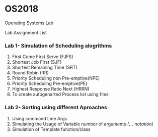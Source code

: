 # OS2018
Operating Systems Lab

Lab Assignment List

### Lab 1- Simulation of Scheduling alogrithms

1. First Come First Serve (FJFS)
2. Shortest Job First (SJF)
3. Shortest Remaining Time (SRT)
4. Round Robin (RR)
5. Priority Scheduling non Pre-emptive(NPE)
6. Priority Scheduling Pre-emptive(PE)
7. Highest Response Ratio Next (HRRN)
8. To create autogenarted Process list using files

### Lab 2- Sorting using different Aproaches

1. Using command Line Args
2. Simulating the Usage of Variable number of arguments *(**...** notation)*
3. Simulation of Template function/class



